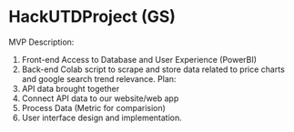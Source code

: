 # HackUTDProject (GS)
MVP Description:
1. Front-end Access to Database and User Experience (PowerBI)
2.  Back-end Colab script to scrape and store data related to price charts and google search trend relevance.
Plan:
1. API data brought together
2. Connect API data to our website/web app
3. Process Data (Metric for comparision)
4. User interface design and implementation.

